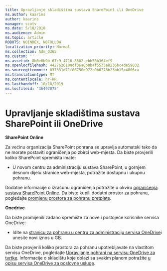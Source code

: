 ```yaml
---
title: Upravljanje skladištima sustava SharePoint ili OneDrive
ms.author: kaarins
author: kaarins
manager: scotv
ms.date: 5/18/2018
ms.audience: Admin
ms.topic: article
ROBOTS: NOINDEX, NOFOLLOW
localization_priority: Normal
ms.collection: Adm_O365
ms.custom: ''
ms.assetid: 8b0e6b9b-67c9-4716-8602-ebb58b364ef9
ms.openlocfilehash: 4427626108df36a8b8b4f5535a8236bc4de59832
ms.sourcegitcommit: 037331d71f06750d972c0b6278b23bb15c4806ca
ms.translationtype: MT
ms.contentlocale: hr-HR
ms.lasthandoff: 10/18/2019
ms.locfileid: "36497075"
---
```

# <a name="manage-your-sharepoint-or-onedrive-storage"></a>Upravljanje skladištima sustava SharePoint ili OneDrive

 **SharePoint Online**
  
Za većinu organizacija SharePoint pohrana se upravlja automatski tako da ne morate postaviti ograničenja po zbirci web-mjesta. Da biste provjerili koliko SharePoint spremišta imate:
  
- U novom centru za administraciju sustava SharePoint, u gornjem desnom dijelu stranice web-mjesta, potražite dostupnu i ukupnu pohranu.
    
Dodatne informacije o izračunu ograničenja potražite u okviru [ograničenja sustava SharePoint Online](https://go.microsoft.com/fwlink/p/?LinkID=856113). Da biste kupili dodatni prostor za pohranu, pogledajte [promjenu prostora za pohranu pretplate](https://go.microsoft.com/fwlink/?linkid=866428).
  
 **Onedrive**
  
Da biste promijenili zadano spremište za nove i postojeće korisnike servisa OneDrive:
  
- Idite na [stranicu za pohranu u centru za administraciju servisa OneDrive](https://admin.onedrive.com/?v=StorageSettings)i unesite novi iznos u GB.
    
Da biste provjerili koliko prostora za pohranu upotrebljavate na vlastitom servisu OneDrive, pogledajte [Upravljanje pohrani na servisu OneDrive za tvrtke](https://go.microsoft.com/fwlink/?linkid=866429). Informacije o skladištu koje dolazi sa svakim planom potražite [u opisu servisa OneDrive za poslovne usluge](https://go.microsoft.com/fwlink/p/?LinkID=826071).
  

